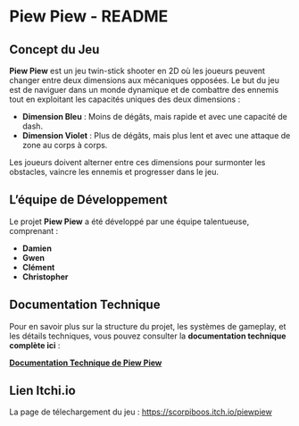 # **Piew Piew - README**

## **Concept du Jeu**

**Piew Piew** est un jeu twin-stick shooter en 2D où les joueurs peuvent changer entre deux dimensions aux mécaniques opposées. Le but du jeu est de naviguer dans un monde dynamique et de combattre des ennemis tout en exploitant les capacités uniques des deux dimensions :

- **Dimension Bleu** : Moins de dégâts, mais rapide et avec une capacité de dash.
- **Dimension Violet** : Plus de dégâts, mais plus lent et avec une attaque de zone au corps à corps.

Les joueurs doivent alterner entre ces dimensions pour surmonter les obstacles, vaincre les ennemis et progresser dans le jeu.

## **L’équipe de Développement**

Le projet **Piew Piew** a été développé par une équipe talentueuse, comprenant :

- **Damien**
- **Gwen**
- **Clément**
- **Christopher**

## **Documentation Technique**

Pour en savoir plus sur la structure du projet, les systèmes de gameplay, et les détails techniques, vous pouvez consulter la **documentation technique complète ici** :

[**Documentation Technique de Piew Piew**](<https://sharp-factory-ffd.notion.site/Documentation-technique-Piew-Piew-1936b2a92fc380e68f31fcf9db686359>)


## **Lien Itchi.io**

La page de télechargement du jeu : https://scorpiboos.itch.io/piewpiew


